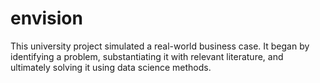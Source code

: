 # envision
This university project simulated a real-world business case. It began by identifying a problem, substantiating it with relevant literature, and ultimately solving it using data science methods.
